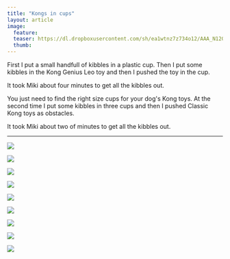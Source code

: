 ```yaml
---
title: "Kongs in cups"
layout: article
image:
  feature:
  teaser: https://dl.dropboxusercontent.com/sh/ea1wtnz7z734o12/AAA_N120pazKjkRIUVKI5-Vta/aktivointi/kongit-mukeissa/DSC48000-245px.jpg
  thumb:
---
```


First I put a small handfull of kibbles in a plastic cup. Then I put some kibbles in the Kong Genius Leo toy and then I pushed the toy in the cup.

It took Miki about four minutes to get all the kibbles out.

You just need to find the right size cups for your dog's Kong toys. At the second time I put some kibbles in three cups and then I pushed Classic Kong toys as obstacles.

It took Miki about two of minutes to get all the kibbles out.

---

[![](https://dl.dropboxusercontent.com/sh/ea1wtnz7z734o12/AAA2XUaSXXwakRwNj2Wp8Qlea/aktivointi/kongit-mukeissa/DSC47966-800px.jpg)](https://dl.dropboxusercontent.com/sh/ea1wtnz7z734o12/AADjb79-vNus6SFzjk9-yk4wa/aktivointi/kongit-mukeissa/DSC47966.jpg)

[![](https://dl.dropboxusercontent.com/sh/ea1wtnz7z734o12/AADVwYvOxwcOhuvctp1o2egaa/aktivointi/kongit-mukeissa/DSC47974-800px.jpg)](https://dl.dropboxusercontent.com/sh/ea1wtnz7z734o12/AADpPx_vzyvBt4ZoNASt-0e3a/aktivointi/kongit-mukeissa/DSC47974.jpg)

[![](https://dl.dropboxusercontent.com/sh/ea1wtnz7z734o12/AAAlPN0N_pKP1-8o0wWJq_Mua/aktivointi/kongit-mukeissa/DSC47968-800px.jpg)](https://dl.dropboxusercontent.com/sh/ea1wtnz7z734o12/AAD8w5fRQLob72rEIlWHvwQaa/aktivointi/kongit-mukeissa/DSC47968.jpg)

[![](https://dl.dropboxusercontent.com/sh/ea1wtnz7z734o12/AAC4Wb2lxzSE48d1WtDHWEcTa/aktivointi/kongit-mukeissa/DSC47977-800px.jpg)](https://dl.dropboxusercontent.com/sh/ea1wtnz7z734o12/AABRGfdijFia7-REYnh7foYOa/aktivointi/kongit-mukeissa/DSC47977.jpg)

[![](https://dl.dropboxusercontent.com/sh/ea1wtnz7z734o12/AAB68DW8QSJDXzDtHM72bQ1ua/aktivointi/kongit-mukeissa/DSC48000-800px.jpg)](https://dl.dropboxusercontent.com/sh/ea1wtnz7z734o12/AAChPftCCqtxZSqYjTEDHrj4a/aktivointi/kongit-mukeissa/DSC48000.jpg)

[![](https://dl.dropboxusercontent.com/sh/ea1wtnz7z734o12/AAAJ70-_iYVtVrSJ2C2g6Yu-a/aktivointi/kongit-mukeissa/DSC47957-800px.jpg)](https://dl.dropboxusercontent.com/sh/ea1wtnz7z734o12/AADvE2m7-XL_-TPh51TAXydMa/aktivointi/kongit-mukeissa/DSC47957.jpg)

[![](https://dl.dropboxusercontent.com/sh/ea1wtnz7z734o12/AADU0yffsckkWjEgeK-nG9Gxa/aktivointi/kongit-mukeissa/DSC48168-800px.jpg)](https://dl.dropboxusercontent.com/sh/ea1wtnz7z734o12/AACZaN7GAiTN0v9pRI1AYkNba/aktivointi/kongit-mukeissa/DSC48168.jpg)

[![](https://dl.dropboxusercontent.com/sh/ea1wtnz7z734o12/AABG-i9_L0CUWJ6rbC2DI_gHa/aktivointi/kongit-mukeissa/DSC48171-800px.jpg)](https://dl.dropboxusercontent.com/sh/ea1wtnz7z734o12/AAB4-XfTR2BmAFCWRcau7xlEa/aktivointi/kongit-mukeissa/DSC48171.jpg)

[![](https://dl.dropboxusercontent.com/sh/ea1wtnz7z734o12/AAAPad9TgyJqORWgVqVVHFZ1a/aktivointi/kongit-mukeissa/DSC48179-800px.jpg)](https://dl.dropboxusercontent.com/sh/ea1wtnz7z734o12/AABpRy3bAG_AWPrB-Ow12sKRa/aktivointi/kongit-mukeissa/DSC48179.jpg)
